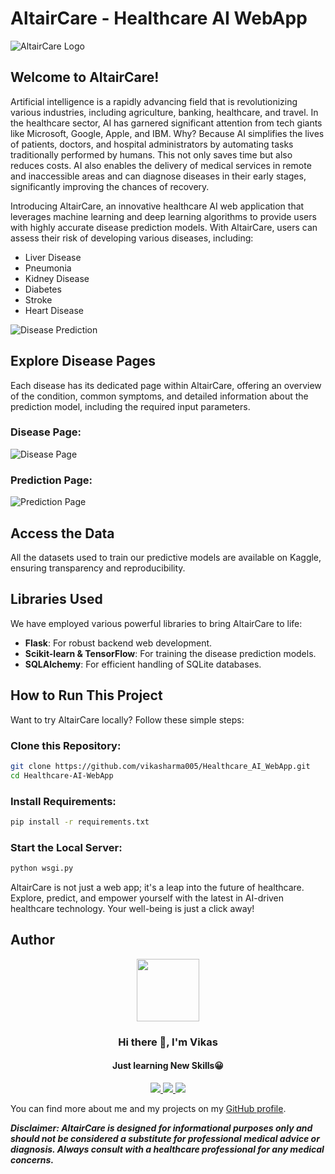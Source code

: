 # AltairCare - Healthcare AI WebApp

![AltairCare Logo](https://user-images.githubusercontent.com/83681204/132836093-c80aca67-b58d-420b-8155-23d1e54d46ac.jpg)

## Welcome to AltairCare!

Artificial intelligence is a rapidly advancing field that is revolutionizing various industries, including agriculture, banking, healthcare, and travel. In the healthcare sector, AI has garnered significant attention from tech giants like Microsoft, Google, Apple, and IBM. Why? Because AI simplifies the lives of patients, doctors, and hospital administrators by automating tasks traditionally performed by humans. This not only saves time but also reduces costs. AI also enables the delivery of medical services in remote and inaccessible areas and can diagnose diseases in their early stages, significantly improving the chances of recovery.

Introducing AltairCare, an innovative healthcare AI web application that leverages machine learning and deep learning algorithms to provide users with highly accurate disease prediction models. With AltairCare, users can assess their risk of developing various diseases, including:

- Liver Disease
- Pneumonia
- Kidney Disease
- Diabetes
- Stroke
- Heart Disease

![Disease Prediction](https://user-images.githubusercontent.com/83681204/132843407-0d59dca9-d0cc-4a3d-a75b-6d995aca761e.jpg)

## Explore Disease Pages

Each disease has its dedicated page within AltairCare, offering an overview of the condition, common symptoms, and detailed information about the prediction model, including the required input parameters.

### Disease Page:

![Disease Page](https://user-images.githubusercontent.com/83681204/159312257-c9382514-bf8a-4dd2-afc6-777e2e0f812d.png)

### Prediction Page:

![Prediction Page](https://user-images.githubusercontent.com/83681204/159312337-8a8f8932-473b-4c66-a7f2-c63f1b045c5b.png)

## Access the Data

All the datasets used to train our predictive models are available on Kaggle, ensuring transparency and reproducibility.

## Libraries Used

We have employed various powerful libraries to bring AltairCare to life:

- **Flask**: For robust backend web development.
- **Scikit-learn & TensorFlow**: For training the disease prediction models.
- **SQLAlchemy**: For efficient handling of SQLite databases.

## How to Run This Project

Want to try AltairCare locally? Follow these simple steps:

### Clone this Repository:

```sh
git clone https://github.com/vikasharma005/Healthcare_AI_WebApp.git
cd Healthcare-AI-WebApp
```

### Install Requirements:

```sh
pip install -r requirements.txt
```

### Start the Local Server:

```sh
python wsgi.py
```

AltairCare is not just a web app; it's a leap into the future of healthcare. Explore, predict, and empower yourself with the latest in AI-driven healthcare technology. Your well-being is just a click away!

## Author

<div id="header" align="center">
  <img src="https://media.giphy.com/media/M9gbBd9nbDrOTu1Mqx/giphy.gif" width="100"/>
</div>

<h3 align="center">Hi there 👋, I'm Vikas</h3>
<h4 align="center">Just learning New Skills😀</h4>

<div id="socials" align="center">
  <a href="https://www.linkedin.com/in/vikas-sharma005">
    <img src="https://user-images.githubusercontent.com/76098066/186728913-a66ef85f-4644-4e3a-b847-98309c8cff42.svg">
  </a>
  <a href="https://www.instagram.com/_thisisvikas">
    <img src="https://user-images.githubusercontent.com/76098066/186728908-f1a9919a-f4b2-4262-9515-683e77f8aabf.svg">
  </a>
  <a href="https://twitter.com/hitechvikas05">
    <img src="https://user-images.githubusercontent.com/76098066/186728901-a4d90f01-2cdf-45c1-a1b3-73467c3d2698.svg">
  </a>
</div>

You can find more about me and my projects on my [GitHub profile](https://github.com/vikasharma005).


***Disclaimer: AltairCare is designed for informational purposes only and should not be considered a substitute for professional medical advice or diagnosis. Always consult with a healthcare professional for any medical concerns.***
